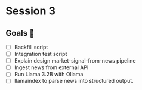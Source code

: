 # Session 3

## Goals 🎯

- [ ] Backfill script
- [ ] Integration test script
- [ ] Explain design market-signal-from-news pipeline
- [ ] Ingest news from external API
- [ ] Run Llama 3.2B with Ollama
- [ ] llamaindex to parse news into structured output.